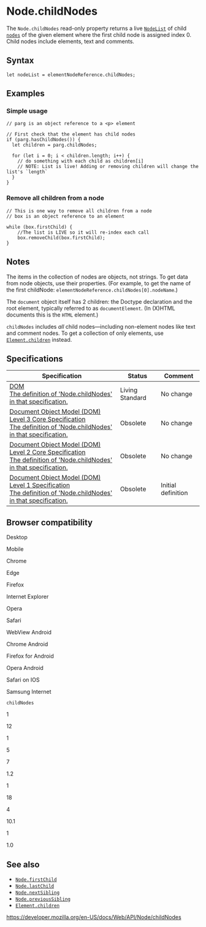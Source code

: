 Node.childNodes
===============

The `Node.childNodes` read-only property returns a live [`NodeList`](../nodelist) of child [`nodes`](../node) of the given element where the first child node is assigned index 0. Child nodes include elements, text and comments.

Syntax
------

    let nodeList = elementNodeReference.childNodes;

Examples
--------

### Simple usage

    // parg is an object reference to a <p> element

    // First check that the element has child nodes
    if (parg.hasChildNodes()) {
      let children = parg.childNodes;

      for (let i = 0; i < children.length; i++) {
        // do something with each child as children[i]
        // NOTE: List is live! Adding or removing children will change the list's `length`
      }
    }

### Remove all children from a node

    // This is one way to remove all children from a node
    // box is an object reference to an element

    while (box.firstChild) {
        //The list is LIVE so it will re-index each call
        box.removeChild(box.firstChild);
    }

Notes
-----

The items in the collection of nodes are objects, not strings. To get data from node objects, use their properties. (For example, to get the name of the first childNode: `elementNodeReference.childNodes[0].nodeName`.)

The `document` object itself has 2 children: the Doctype declaration and the root element, typically referred to as `documentElement`. (In (X)HTML documents this is the `HTML` element.)

`childNodes` includes *all* child nodes—including non-element nodes like text and comment nodes. To get a collection of only elements, use [`Element.children`](../element/children) instead.

Specifications
--------------

<table><thead><tr class="header"><th>Specification</th><th>Status</th><th>Comment</th></tr></thead><tbody><tr class="odd"><td><a href="https://dom.spec.whatwg.org/#dom-node-childnodes">DOM<br />
<span class="small">The definition of 'Node.childNodes' in that specification.</span></a></td><td><span class="spec-living">Living Standard</span></td><td>No change</td></tr><tr class="even"><td><a href="https://www.w3.org/TR/DOM-Level-3-Core/core.html#ID-1451460987">Document Object Model (DOM) Level 3 Core Specification<br />
<span class="small">The definition of 'Node.childNodes' in that specification.</span></a></td><td><span class="spec-obsolete">Obsolete</span></td><td>No change</td></tr><tr class="odd"><td><a href="https://www.w3.org/TR/DOM-Level-2-Core/core.html#ID-1451460987">Document Object Model (DOM) Level 2 Core Specification<br />
<span class="small">The definition of 'Node.childNodes' in that specification.</span></a></td><td><span class="spec-obsolete">Obsolete</span></td><td>No change</td></tr><tr class="even"><td><a href="https://www.w3.org/TR/REC-DOM-Level-1/level-one-core.html#ID-1451460987">Document Object Model (DOM) Level 1 Specification<br />
<span class="small">The definition of 'Node.childNodes' in that specification.</span></a></td><td><span class="spec-obsolete">Obsolete</span></td><td>Initial definition</td></tr></tbody></table>

Browser compatibility
---------------------

Desktop

Mobile

Chrome

Edge

Firefox

Internet Explorer

Opera

Safari

WebView Android

Chrome Android

Firefox for Android

Opera Android

Safari on IOS

Samsung Internet

`childNodes`

1

12

1

5

7

1.2

1

18

4

10.1

1

1.0

See also
--------

-   [`Node.firstChild`](firstchild)
-   [`Node.lastChild`](lastchild)
-   [`Node.nextSibling`](nextsibling)
-   [`Node.previousSibling`](previoussibling)
-   [`Element.children`](../element/children)

<a href="https://developer.mozilla.org/en-US/docs/Web/API/Node/childNodes" class="_attribution-link">https://developer.mozilla.org/en-US/docs/Web/API/Node/childNodes</a>
